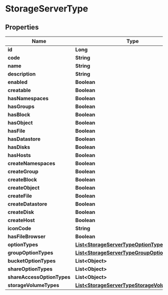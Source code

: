 

# StorageServerType

## Properties

Name | Type | Description | Notes
------------ | ------------- | ------------- | -------------
**id** | **Long** |  |  [optional]
**code** | **String** |  |  [optional]
**name** | **String** |  |  [optional]
**description** | **String** |  |  [optional]
**enabled** | **Boolean** |  |  [optional]
**creatable** | **Boolean** |  |  [optional]
**hasNamespaces** | **Boolean** |  |  [optional]
**hasGroups** | **Boolean** |  |  [optional]
**hasBlock** | **Boolean** |  |  [optional]
**hasObject** | **Boolean** |  |  [optional]
**hasFile** | **Boolean** |  |  [optional]
**hasDatastore** | **Boolean** |  |  [optional]
**hasDisks** | **Boolean** |  |  [optional]
**hasHosts** | **Boolean** |  |  [optional]
**createNamespaces** | **Boolean** |  |  [optional]
**createGroup** | **Boolean** |  |  [optional]
**createBlock** | **Boolean** |  |  [optional]
**createObject** | **Boolean** |  |  [optional]
**createFile** | **Boolean** |  |  [optional]
**createDatastore** | **Boolean** |  |  [optional]
**createDisk** | **Boolean** |  |  [optional]
**createHost** | **Boolean** |  |  [optional]
**iconCode** | **String** |  |  [optional]
**hasFileBrowser** | **Boolean** |  |  [optional]
**optionTypes** | [**List&lt;StorageServerTypeOptionTypes&gt;**](StorageServerTypeOptionTypes.md) |  |  [optional]
**groupOptionTypes** | [**List&lt;StorageServerTypeGroupOptionTypes&gt;**](StorageServerTypeGroupOptionTypes.md) |  |  [optional]
**bucketOptionTypes** | **List&lt;Object&gt;** |  |  [optional]
**shareOptionTypes** | **List&lt;Object&gt;** |  |  [optional]
**shareAccessOptionTypes** | **List&lt;Object&gt;** |  |  [optional]
**storageVolumeTypes** | [**List&lt;StorageServerTypeStorageVolumeTypes&gt;**](StorageServerTypeStorageVolumeTypes.md) |  |  [optional]



